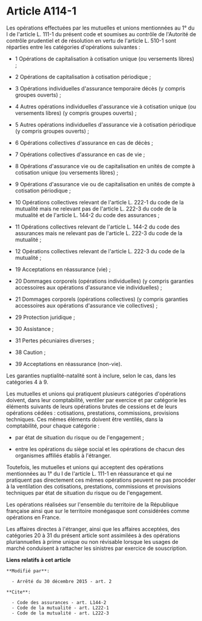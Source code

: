 # Article A114-1

Les opérations effectuées par les mutuelles et unions mentionnées au 1° du I de l'article L. 111-1 du présent code et
soumises au contrôle de l'Autorité de contrôle prudentiel et de résolution en vertu de l'article L. 510-1 sont réparties
entre les catégories d'opérations suivantes :

- 1 Opérations de capitalisation à cotisation unique (ou versements libres) ;

- 2 Opérations de capitalisation à cotisation périodique ;

- 3 Opérations individuelles d'assurance temporaire décès (y compris groupes ouverts) ;

- 4 Autres opérations individuelles d'assurance vie à cotisation unique (ou versements libres) (y compris groupes ouverts) ;

- 5 Autres opérations individuelles d'assurance vie à cotisation périodique (y compris groupes ouverts) ;

- 6 Opérations collectives d'assurance en cas de décès ;

- 7 Opérations collectives d'assurance en cas de vie ;

- 8 Opérations d'assurance vie ou de capitalisation en unités de compte à cotisation unique (ou versements libres) ;

- 9 Opérations d'assurance vie ou de capitalisation en unités de compte à cotisation périodique ;

- 10 Opérations collectives relevant de l'article L. 222-1 du code de la mutualité mais ne relevant pas de l'article L. 222-3
du code de la mutualité et de l'article L. 144-2 du code des assurances ;

- 11 Opérations collectives relevant de l'article L. 144-2 du code des assurances mais ne relevant pas de l'article L. 222-3
du code de la mutualité ;

- 12 Opérations collectives relevant de l'article L. 222-3 du code de la mutualité ;

- 19 Acceptations en réassurance (vie) ;

- 20 Dommages corporels (opérations individuelles) (y compris garanties accessoires aux opérations d'assurance vie
individuelles) ;

- 21 Dommages corporels (opérations collectives) (y compris garanties accessoires aux opérations d'assurance vie
collectives) ;

- 29 Protection juridique ;

- 30 Assistance ;

- 31 Pertes pécuniaires diverses ;

- 38 Caution ;

- 39 Acceptations en réassurance (non-vie).

Les garanties nuptialité-natalité sont à inclure, selon le cas, dans les catégories 4 à 9.

Les mutuelles et unions qui pratiquent plusieurs catégories d'opérations doivent, dans leur comptabilité, ventiler par
exercice et par catégorie les éléments suivants de leurs opérations brutes de cessions et de leurs opérations cédées :
cotisations, prestations, commissions, provisions techniques. Ces mêmes éléments doivent être ventilés, dans la comptabilité,
pour chaque catégorie :

- par état de situation du risque ou de l'engagement ;

- entre les opérations du siège social et les opérations de chacun des organismes affiliés établis à l'étranger.

Toutefois, les mutuelles et unions qui acceptent des opérations mentionnées au 1° du I de l'article L. 111-1 en réassurance
et qui ne pratiquent pas directement ces mêmes opérations peuvent ne pas procéder à la ventilation des cotisations,
prestations, commissions et provisions techniques par état de situation du risque ou de l'engagement.

Les opérations réalisées sur l'ensemble du territoire de la République française ainsi que sur le territoire monégasque sont
considérées comme opérations en France.

Les affaires directes à l'étranger, ainsi que les affaires acceptées, des catégories 20 à 31 du présent article sont
assimilées à des opérations pluriannuelles à prime unique ou non révisable lorsque les usages de marché conduisent à
rattacher les sinistres par exercice de souscription.

**Liens relatifs à cet article**

	**Modifié par**:

	  - Arrêté du 30 décembre 2015 - art. 2

	**Cite**:

	  - Code des assurances - art. L144-2
	  - Code de la mutualité - art. L222-1
	  - Code de la mutualité - art. L222-3
